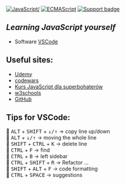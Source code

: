 [![JavaScript/](https://img.shields.io/badge/tested%20with-JavaScript-fcdc00.svg?logo=javascript)](https://www.javascript.com/)
[![ECMAScript](https://img.shields.io/badge/ECMA-Script-F27B10.svg?logo=ECMA)](https://www.ecma-international.org/) 
[![Support badge](https://img.shields.io/badge/stackoverflow-JavaScript-fcdc00.svg?logo=stackoverflow)](https://stackoverflow.com/questions/tagged/javascript)



## *Learning JavaScript yourself*

- Software [VSCode](https://code.visualstudio.com/)  

## Useful sites:
- [Udemy](https://www.udemy.com/course/kurs-programowanie-w-javascript-od-zera-do-mastera/)
- [codewars](https://www.codewars.com/users/AdamCegielka)
- [Kurs JavaScript dla superbohaterów](https://kursjs.pl/)
- [w3schools](https://my-learning.w3schools.com/tutorial/js)
- [GitHub](https://github.com/LinkedInLearning/javascript-essential-training-2832077)

## Tips for VSCode:
:small_orange_diamond: <kbd>ALT</kbd> + <kbd>SHIFT</kbd> + <kbd>↓/↑</kbd> -> copy line up/down  
:small_orange_diamond: <kbd>ALT</kbd> + <kbd>↓/↑</kbd> -> moving the whole line  
:small_orange_diamond: <kbd>SHIFT</kbd> + <kbd>CTRL</kbd> + <kbd>K</kbd> -> delete line  
:small_orange_diamond: <kbd>CTRL</kbd> + <kbd>F</kbd> -> find  
:small_orange_diamond: <kbd>CTRL</kbd> + <kbd>B</kbd> -> left sidebar  
:small_orange_diamond: <kbd>CTRL</kbd> + <kbd>SHIFT</kbd> + <kbd>R</kbd> -> Refactor ...  
:small_orange_diamond: <kbd>SHIFT</kbd> + <kbd>ALT</kbd> + <kbd>F</kbd> -> code formatting  
:small_orange_diamond: <kbd>CTRL</kbd> + <kbd>SPACE</kbd> -> suggestions  